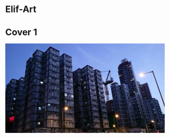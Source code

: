 # Elif-Art

# Cover 1

![alt text](https://github.com/jhexe1234/Elif-Art/blob/master/img/VIDEO0032_0000001017.jpg?raw=true)
